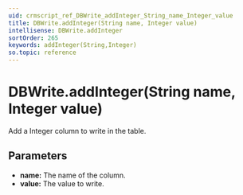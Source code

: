 ```yaml
---
uid: crmscript_ref_DBWrite_addInteger_String_name_Integer_value
title: DBWrite.addInteger(String name, Integer value)
intellisense: DBWrite.addInteger
sortOrder: 265
keywords: addInteger(String,Integer)
so.topic: reference
---
```


# DBWrite.addInteger(String name, Integer value)

Add a Integer column to write in the table.

## Parameters

* **name:** The name of the column.
* **value:** The value to write.

